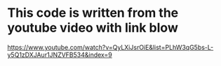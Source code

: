 # This code is written from the youtube video with link blow
  https://www.youtube.com/watch?v=QyLXiJsrOiE&list=PLhW3qG5bs-L-y5Q1zDXJAur1JNZVFB534&index=9
